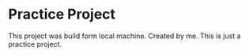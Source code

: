 # Practice Project

This project was build form local machine.
Created by me. This is just a practice project.
